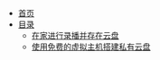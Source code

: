 * [首页](/)
* [目录](/)
  * [在家进行录播并存在云盘](/docs/alist_bililive-go.md)
  * [使用免费的虚拟主机搭建私有云盘](/docs/virtual_hosting_cloud.md)
